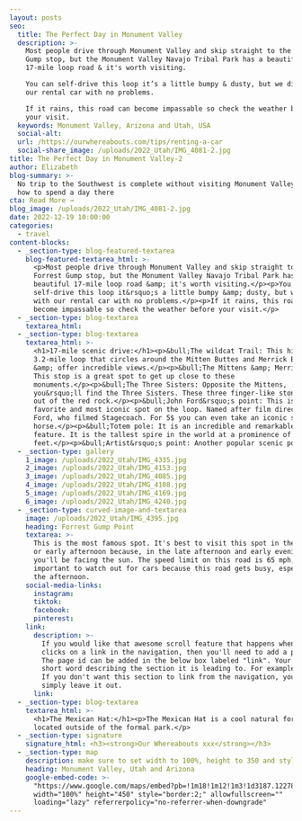 ```yaml
---
layout: posts
seo:
  title: The Perfect Day in Monument Valley
  description: >-
    Most people drive through Monument Valley and skip straight to the Forrest
    Gump stop, but the Monument Valley Navajo Tribal Park has a beautiful
    17-mile loop road & it's worth visiting.

    You can self-drive this loop it’s a little bumpy & dusty, but we did it with
    our rental car with no problems.

    If it rains, this road can become impassable so check the weather before
    your visit. 
  keywords: Monument Valley, Arizona and Utah, USA
  social-alt:
  url: /https://ourwhereabouts.com/tips/renting-a-car
  social-share_image: /uploads/2022_Utah/IMG_4081-2.jpg
title: The Perfect Day in Monument Valley-2
author: Elizabeth
blog-summary: >-
  No trip to the Southwest is complete without visiting Monument Valley. Here's
  how to spend a day there
cta: Read More →
blog_image: /uploads/2022_Utah/IMG_4081-2.jpg
date: 2022-12-19 10:00:00
categories:
  - travel
content-blocks:
  - _section-type: blog-featured-textarea
    blog-featured-textarea_html: >-
      <p>Most people drive through Monument Valley and skip straight to the
      Forrest Gump stop, but the Monument Valley Navajo Tribal Park has a
      beautiful 17-mile loop road &amp; it's worth visiting.</p><p>You can
      self-drive this loop it&rsquo;s a little bumpy &amp; dusty, but we did it
      with our rental car with no problems.</p><p>If it rains, this road can
      become impassable so check the weather before your visit.</p>
  - _section-type: blog-textarea
    textarea_html:
  - _section-type: blog-textarea
    textarea_html: >-
      <h1>17-mile scenic drive:</h1><p>&bull;The wildcat Trail: This hike is a
      3.2-mile loop that circles around the Mitten Buttes and Merrick Butte
      &amp; offer incredible views.</p><p>&bull;The Mittens &amp; Merrick Butte:
      This stop is a great spot to get up close to these
      monuments.</p><p>&bull;The Three Sisters: Opposite the Mittens,
      you&rsquo;ll find the Three Sisters. These three finger-like stones rise
      out of the red rock.</p><p>&bull;John Ford&rsquo;s point: This is our
      favorite and most iconic spot on the loop. Named after film director John
      Ford, who filmed Stagecoach. For 5$ you can even take an iconic shot on a
      horse.</p><p>&bull;Totem pole: It is an incredible and remarkable rock
      feature. It is the tallest spire in the world at a prominence of 381
      feet.</p><p>&bull;Artist&rsquo;s point: Another popular scenic point.</p>
  - _section-type: gallery
    1_image: /uploads/2022_Utah/IMG_4335.jpg
    2_image: /uploads/2022_Utah/IMG_4153.jpg
    3_image: /uploads/2022_Utah/IMG_4085.jpg
    4_image: /uploads/2022_Utah/IMG_4108.jpg
    5_image: /uploads/2022_Utah/IMG_4169.jpg
    6_image: /uploads/2022_Utah/IMG_4240.jpg
  - _section-type: curved-image-and-textarea
    image: /uploads/2022_Utah/IMG_4395.jpg
    heading: Forrest Gump Point
    textarea: >-
      This is the most famous spot. It's best to visit this spot in the morning
      or early afternoon because, in the late afternoon and early evening,
      you'll be facing the sun. The speed limit on this road is 65 mph, so it's
      important to watch out for cars because this road gets busy, especially in
      the afternoon.
    social-media-links:
      instagram:
      tiktok:
      facebook:
      pinterest:
    link:
      description: >-
        If you would like that awesome scroll feature that happens when someone
        clicks on a link in the navigation, then you'll need to add a page id.
        The page id can be added in the below box labeled "link". Your id is a
        short word describing the section it is leading to. For example- about.
        If you don't want this section to link from the navigation, you can
        simply leave it out.
      link:
  - _section-type: blog-textarea
    textarea_html: >-
      <h1>The Mexican Hat:</h1><p>The Mexican Hat is a cool natural formation
      located outside of the formal park.</p>
  - _section-type: signature
    signature_html: <h3><strong>Our Whereabouts xxx</strong></h3>
  - _section-type: map
    description: make sure to set width to 100%, height to 350 and style to border 2
    heading: Monument Valley, Utah and Arizona
    google-embed-code: >-
      "https://www.google.com/maps/embed?pb=!1m18!1m12!1m3!1d3187.122788385529!2d-110.11519932443356!3d36.98300217219552!2m3!1f0!2f0!3f0!3m2!1i1024!2i768!4f13.1!3m3!1m2!1s0x873733312a00e241%3A0x8dc28703f2a8eb7!2sMonument%20Valley!5e0!3m2!1sen!2sus!4v1671437226262!5m2!1sen!2sus"
      width="100%" height="450" style="border:2;" allowfullscreen=""
      loading="lazy" referrerpolicy="no-referrer-when-downgrade"
---
```


